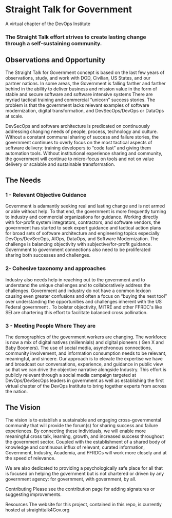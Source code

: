 # Straight Talk for Government 
A virtual chapter of the DevOps Institute

### **The Straight Talk effort strives to create lasting change through a self-sustaining community.** 

## Observations and Opportunity
The Straight Talk for Government concept is based on the last few years of observations, study, and work with DOD, Civilian, US States, and our partner nations.   In some areas, the Government is falling farther and farther behind in the ability to deliver business and mission value in the form of stable and secure software and software intensive systems There are myriad tactical training and commercial “unicorn”  success stories.  The problem is that the government lacks relevant examples of software modernization, digital transformation, and DevSecOps/DevOps or DataOps at scale.  
 
DevSecOps and software architecture is predicated on continuously addressing changing needs of people, process, technology and culture.  Without a constant communal sharing of success and failure stories, the government continues to overly focus on the most tactical aspects of software delivery: training developers to “code fast” and giving them automation tools. Without institutional experience sharing and community, the government will continue to micro-focus on tools and not on value delivery or scalable and sustainable transformation.

## The Needs
### 1 - Relevant Objective Guidance
Government is adamantly seeking real and lasting change and is not armed or able without help.  To that end, the government is more frequently turning to industry and commercial organizations for guidance.   Working directly with for-profit  system integrators, contractors, and software vendors, the government has started to seek expert guidance and tactical action plans for broad sets of software architecture and engineering topics especially DevOps/DevSecOps, AIOps, DataOps, and Software Modernization. The challenge is balancing objectivity with subjective/for-profit guidance. Government to government connections also need to be proliferated sharing both successes and challenges.
 
### 2- Cohesive taxonomy and approaches
Industry also needs help in reaching out to the government and to understand the unique challenges and to collaboratively address the challenges. Government and industry do not have a common lexicon causing even greater confusions and often a focus on “buying the next tool” over understanding the opportunities and challenges inherent with the US Federal government . To bolster objectivity, MITRE and other FFRDC's like SEI are chartering this effort to facilitate balanced cross pollination.
 
### 3 - Meeting People Where They are
The demographics of the government workers are changing. The workforce is now a mix of digital natives (millennials) and digital pioneers ( Gen X and Baby Boomers).   The use of social media, asynchronous connections, community involvement, and information consumption needs to be relevant, meaningful, and sincere.  Our approach is to elevate the expertise we have and broadcast our conversations, experience, and guidance in public view so that we can drive the objective narrative alongside Industry. This effort is publicly relevant through a social media campaign targeted at DevOps/DevSecOps leaders in government as well as establishing the first virtual chapter of the DevOps Institute to bring together experts from across the nation.
 
## The Vision
The vision is to establish a sustainable and engaging cross-governmental community that will provide the forum(s) for sharing success and failure experiences.  By connecting these individuals, we will enable more meaningful cross talk, learning, growth, and increased success throughout the government sector.  Coupled with the establishment of a shared body of knowledge and continuous influx of relevant, curated information, Government, Industry, Academia, and FFRDCs will work more closely and at the speed of relevance. 
 
We are also dedicated to providing a psychologically safe place for all that is focused on helping the government but is not chartered or driven by any government agency: for government, with government, by all. 
 

Contributing
Please see the contribution page for adding signatures or suggesting improvements.

Resources
The website for this project, contained in this repo, is currently hosted at straighttalk4Gov.org

